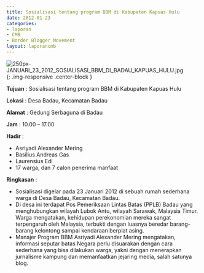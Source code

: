 ```yaml
---
title: Sosialisasi tentang program BBM di Kabupaten Kapuas Hulu
date: 2012-01-23
categories:
- laporan
- CMB
- Border Blogger Movement
layout: laporancmb
---
```


![250px-JANUARI_23_2012_SOSIALISASI_BBM_DI_BADAU_KAPUAS_HULU.jpg](/uploads/250px-JANUARI_23_2012_SOSIALISASI_BBM_DI_BADAU_KAPUAS_HULU.jpg){: .img-responsive .center-block }

**Tujuan** :  Sosialisasi tentang program BBM di Kabupaten Kapuas Hulu 

**Lokasi** :  Desa Badau, Kecamatan Badau 

**Alamat** :  Gedung Serbaguna di Badau 

**Jam** :  10.00 – 17.00 

**Hadir** :
* Asriyadi Alexander Mering
* Basilius Andreas Gas
* Laurensius Edi
* 17 warga, dan 7 calon penerima manfaat

**Ringkasan** :
* Sosialisasi digelar pada 23 Januari 2012 di sebuah rumah sederhana warga di Desa Badau, Kecamatan Badau.&nbsp;
* Di desa ini terdapat Pos Pemeriksaan Lintas Batas (PPLB) Badau yang  menghubungkan wilayah Lubok Antu, wilayah Sarawak, Malaysia Timur.  Warga mengatakan, kehidupan perekonomian mereka sangat terpengaruh oleh  Malaysia, terbukti dengan luasnya beredar barang-barang kelontong sampai  kendaraan berplat asing.&nbsp;
* Manajer Program BBM Asriyadi Alexander Mering  mengatakan, informasi seputar batas Negara perlu disuarakan dengan cara  sederhana yang bisa dilakukan warga, yakni dengan menerapkan jurnalisme  kampung dan memanfaatkan jejaring media, salah satunya blog.&nbsp;
